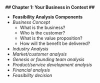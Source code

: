 **## Chapter 1: Your Business in Context ##**
* **Feasibility Analysis Components**
* *Business Concept*
    * What is the business?
    * Who is the customer?
    * What is the value proposition?
    * How will the benefit be delivered?
* *Industry Analysis*
* *Market/customer analysis*
* *Genesis or founding team analysis*
* *Product/service development analysis*
* *Financial analysis*
* *Feasibility decision*


